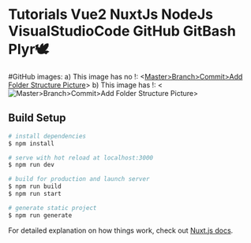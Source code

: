 # Tutorials Vue2 NuxtJs NodeJs VisualStudioCode GitHub GitBash Plyr🕊

#GitHub images: a) This image has no !: <[Master>Branch>Commit>Add Folder Structure Picture](https://user-images.githubusercontent.com/63293696/120132493-57747c00-c1c2-11eb-80e6-dea4db2b65d3.png)>
                b) This image has !: <![Master>Branch>Commit>Add Folder Structure Picture](https://user-images.githubusercontent.com/63293696/120132493-57747c00-c1c2-11eb-80e6-dea4db2b65d3.png)>
## Build Setup

```bash
# install dependencies
$ npm install

# serve with hot reload at localhost:3000
$ npm run dev

# build for production and launch server
$ npm run build
$ npm run start

# generate static project
$ npm run generate
```

For detailed explanation on how things work, check out [Nuxt.js docs](https://nuxtjs.org).
